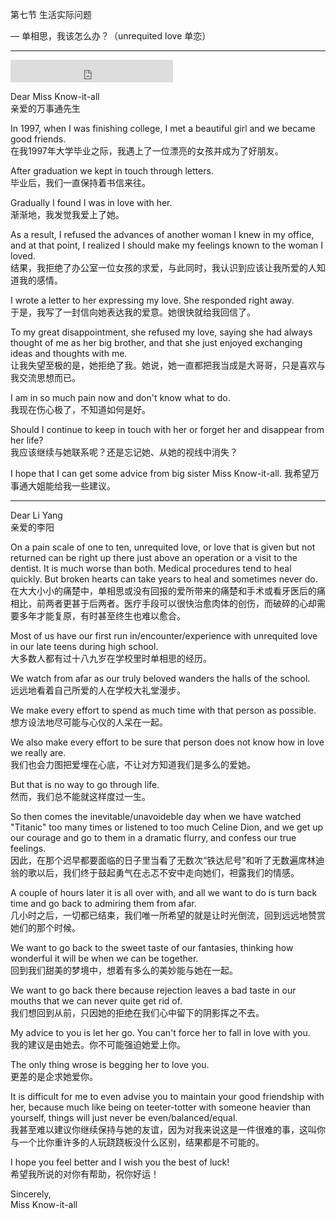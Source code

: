 第七节 生活实际问题

— 单相思，我该怎么办？（unrequited love 单恋）

---

<iframe height="36" width="260" src="http://www.ximalaya.com/swf/sound/orange.swf?id=13486480" frameborder=0 allowfullscreen></iframe>

Dear Miss Know-it-all  
亲爱的万事通先生

In 1997, when I was finishing college, I met a beautiful girl and we became good friends.  
在我1997年大学毕业之际，我遇上了一位漂亮的女孩并成为了好朋友。

After graduation we kept in touch through letters.  
毕业后，我们一直保持着书信来往。  

Gradually I found I was in love with her.  
渐渐地，我发觉我爱上了她。

As a result, I refused the advances of another woman I knew in my office, and at that point, I realized I should make my feelings known to the woman I loved.  
结果，我拒绝了办公室一位女孩的求爱，与此同时，我认识到应该让我所爱的人知道我的感情。

I wrote a letter to her expressing my love. She responded right away.  
于是，我写了一封信向她表达我的爱意。她很快就给我回信了。

To my great disappointment, she refused my love, saying she had always thought of me as her big brother, and that she just enjoyed exchanging ideas and thoughts with me.  
让我失望至极的是，她拒绝了我。她说，她一直都把我当成是大哥哥，只是喜欢与我交流思想而已。

I am in so much pain now and don't know what to do.  
我现在伤心极了，不知道如何是好。

Should I continue to keep in touch with her or forget her and disappear from her life?  
我应该继续与她联系呢？还是忘记她、从她的视线中消失？

I hope that I can get some advice from big sister Miss Know-it-all. 我希望万事通大姐能给我一些建议。

---

Dear Li Yang  
亲爱的李阳

On a pain scale of one to ten, unrequited love, or love that is given but not returned can be right up there just above an operation or a visit to the dentist. It is much worse than both. Medical procedures tend to heal quickly. But broken hearts can take years to heal and sometimes never do.   
在大大小小的痛楚中，单相思或没有回报的爱所带来的痛楚和手术或看牙医后的痛相比，前两者更甚于后两者。医疗手段可以很快治愈肉体的创伤，而破碎的心却需要多年才能复原，有时甚至终生也难以愈合。

Most of us have our first run in/encounter/experience with unrequited love in our late teens during high school.  
大多数人都有过十八九岁在学校里时单相思的经历。

We watch from afar as our truly beloved wanders the halls of the school.  
远远地看着自己所爱的人在学校大礼堂漫步。

We make every effort to spend as much time with that person as possible.  
想方设法地尽可能与心仪的人呆在一起。

We also make every effort to be sure that person does not know how in love we really are.  
我们也会力图把爱埋在心底，不让对方知道我们是多么的爱她。

But that is no way to go through life.  
然而，我们总不能就这样度过一生。

So then comes the inevitable/unavoideble day when we have watched "Titanic" too many times or listened to too much Celine Dion, and we get up our courage and go to them in a dramatic flurry, and confess our true feelings.  
因此，在那个迟早都要面临的日子里当看了无数次“铁达尼号”和听了无数遍席林迪翁的歌以后，我们终于鼓起勇气在忐忑不安中走向她们，袒露我们的情感。

A couple of hours later it is all over with, and all we want to do is turn back time and go back to admiring them from afar.  
几小时之后，一切都已结束，我们唯一所希望的就是让时光倒流，回到远远地赞赏她们的那个时候。

We want to go back to the sweet taste of our fantasies, thinking how wonderful it will be when we can be together.  
回到我们甜美的梦境中，想着有多么的美妙能与她在一起。

We want to go back there because rejection leaves a bad taste in our mouths that we can never quite get rid of.  
我们想回到从前，只因她的拒绝在我们心中留下的阴影挥之不去。

My advice to you is let her go. You can't force her to fall in love with you.  
我的建议是由她去。你不可能强迫她爱上你。

The only thing wrose is begging her to love you.  
更差的是企求她爱你。

It is difficult for me to even advise you to maintain your good friendship with her, because much like being on teeter-totter with someone heavier than yourself, things will just never be even/balanced/equal.  
我甚至难以建议你继续保持与她的友谊，因为对我来说这是一件很难的事，这叫你与一个比你重许多的人玩跷跷板没什么区别，结果都是不可能的。

I hope you feel better and I wish you the best of luck!  
希望我所说的对你有帮助，祝你好运！

Sincerely,  
Miss Know-it-all
